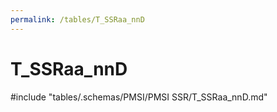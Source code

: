 ```yaml
---
permalink: /tables/T_SSRaa_nnD
---
```

# T_SSRaa_nnD
<!-- SPDX-License-Identifier: MPL-2.0 -->

<!-- ATTENTION : Ne pas supprimer ou modifier la ligne ci-dessous -->
#include "tables/.schemas/PMSI/PMSI SSR/T_SSRaa_nnD.md"
<!-- ATTENTION : Ne pas supprimer ou modifier la ligne ci-dessus -->
